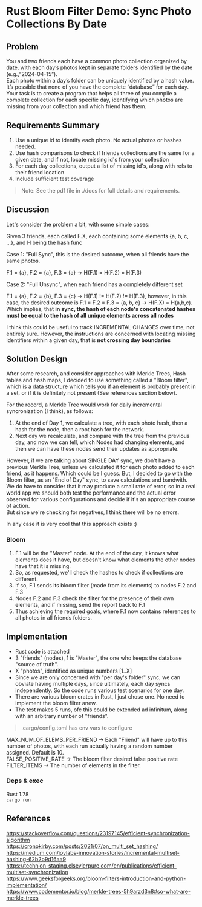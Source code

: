 # Rust Bloom Filter Demo: Sync Photo Collections By Date

## Problem

You and two friends each have a common photo collection organized by date, with each day’s photos kept in separate folders identified by the date (e.g.,“2024-04-15”).   
Each photo within a day’s folder can be uniquely identified by a hash value. It’s possible that none of you have the complete “database” for each day.   
Your task is to create a program that helps all three of you compile a complete collection for each specific day, identifying which photos are missing from your collection and which friend has them.

## Requirements Summary

1. Use a unique id to identify each photo. No actual photos or hashes needed.
3. Use hash comparisons to check if friends collections are the same for a given date, and if not, locate missing id's from your collection
4. For each day collections, output a list of missing id's, along with refs to their friend location
5. Include sufficient test coverage

> Note: See the pdf file in ./docs for full details and requirements. 

## Discussion

Let's consider the problem a bit, with some simple cases:

Given 3 friends, each called F.X, each containing some elements {a, b, c, ...}, and H being the hash func

Case 1: "Full Sync", this is the desired outcome, when all friends have the same photos.

F.1 = {a}, F.2 = {a}, F.3 = {a} -> H(F.1) = H(F.2) = H(F.3)

Case 2: "Full Unsync", when each friend has a completely different set

F.1 = {a}, F.2 = {b}, F.3 = {c} -> H(F.1) != H(F.2) != H(F.3), however, in this case, the desired outcome is F.1 = F.2 = F.3 = {a, b, c} -> H(F.X) = H(a,b,c). Which implies, that **in sync, the hash of each node's concatenated hashes must be equal to the hash of all unique elements across all nodes**

I think this could be useful to track INCREMENTAL CHANGES over time, not entirely sure. However, the instructions are concerned with locating missing identifiers within a given day, that is **not crossing day boundaries** 

## Solution Design

After some research, and consider approaches with Merkle Trees, Hash tables and hash maps, I decided to use something called a "Bloom filter", which is a data structure which tells you if an element is probably present in a set, or if it is definitely not present (See references section below).

For the record, a Merkle Tree would work for daily incremental syncronization (I think), as follows:

1. At the end of Day 1, we calculate a tree, with each photo hash, then a hash for the node, then a root hash for the network.
2. Next day we recalculate, and compare with the tree from the previous day, and now we can tell, which Nodes had changing elements, and then we can have these nodes send their updates as appropriate.

However, if we are talking about SINGLE DAY sync, we don't have a previous Merkle Tree, unless we calculated it for each photo added to each friend, as it happens. Which could be I guess.
But, I decided to go with the Bloom filter, as an "End of Day" sync, to save calculations and bandwith. We do have to consider that it may produce a small rate of error, so in a real world app we should both test the performance and the actual error observed for various configurations and decide if it's an appropriate course of action.  
But since we're checking for negatives, I think there will be no errors.

In any case it is very cool that this approach exists :)

### Bloom 

1. F.1 will be the "Master" node. At the end of the day, it knows what elements does it have, but doesn't know what elements the other nodes have that it is missing.
2. So, as requested, we'll check the hashes to check if collections are different. 
3. If so, F.1 sends its bloom filter (made from its elements) to nodes F.2 and F.3
4. Nodes F.2 and F.3 check the filter for the presence of their own elements, and if missing, send the report back to F.1
5. Thus achieving the required goals, where F.1 now contains references to all photos in all friends folders.

## Implementation

- Rust code is attached
- 3 "friends" (nodes), 1 is "Master", the one who keeps the database "source of truth".
- X "photos", identified as unique numbers [1..X]
- Since we are only concerned with "per day's folder" sync, we can obviate having multiple days, since ultimately, each day syncs independently. So the code runs various test scenarios for one day.
- There are various bloom crates in Rust, I just chose one. No need to implement the bloom filter anew.
- The test makes 5 runs, ofc this could be extended ad infinitum, along with an arbitrary number of "friends".

> .cargo/config.toml has env vars to configure

MAX_NUM_OF_ELEMS_PER_FRIEND -> Each "Friend" will have up to this number of photos, with each run actually having a random number assigned. Default is 10.  
FALSE_POSITIVE_RATE -> The bloom filter desired false positive rate  
FILTER_ITEMS -> The number of elements in the filter.

### Deps & exec

Rust 1.78  
`cargo run`

## References

https://stackoverflow.com/questions/23197145/efficient-synchronization-algorithm  
https://cronokirby.com/posts/2021/07/on_multi_set_hashing/  
https://medium.com/iovlabs-innovation-stories/incremental-multiset-hashing-62b2b9d16aa9  
https://technion-staging.elsevierpure.com/en/publications/efficient-multiset-synchronization  
https://www.geeksforgeeks.org/bloom-filters-introduction-and-python-implementation/  
https://www.codementor.io/blog/merkle-trees-5h9arzd3n8#so-what-are-merkle-trees  



